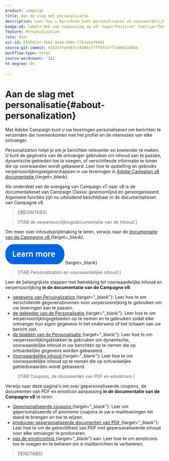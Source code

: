 ```yaml
---
product: campaign
title: Aan de slag met personalisatie
description: Leer hoe u berichten kunt personaliseren en voorwaardelijke inhoud kunt gebruiken in Campagne
badge-v8: label="Ook van toepassing op v8" type="Positive" tooltip="Ook van toepassing op campagne v8"
feature: Personalization
role: User
exl-id: 555082a2-1b62-4aa4-b80c-77b1a1ef9491
source-git-commit: 435314fa5907c16166cf7ff6741ff7ad0412d04b
workflow-type: tm+mt
source-wordcount: '311'
ht-degree: 0%

---
```


# Aan de slag met personalisatie{#about-personalization}

Met Adobe Campaign kunt u uw leveringen personaliseren om berichten te verzenden die overeenkomen met het profiel en de interesses van elke ontvanger.

Personalization helpt je om je berichten relevanter en boeiender te maken. U kunt de gegevens van de ontvanger gebruiken om inhoud aan te passen, dynamische gebieden toe te voegen, of verschillende informatie te tonen die op voorwaarden wordt gebaseerd. Leer hoe te opstelling en gebruiks verpersoonlijkingseigenschappen in uw leveringen in [&#x200B; Adobe Campaign v8 documentatie &#x200B;](https://experienceleague.adobe.com/docs/campaign/campaign-v8/send/personalize/personalize.html){target=_blank}.

Als onderdeel van de overgang van Campaign v7 naar v8 is de documentatieset van Campaign Classic gestroomlijnd en gereorganiseerd. Algemene functies zijn nu uitsluitend beschikbaar in de documentatieset van Campagne v8.

>[!BEGINTABS]

>[!TAB  de verpersoonlijkingsdocumentatie van de Inhoud ]

Om meer over inhoudsprijdmaking te leren, verwijs naar de [&#x200B; documentatie van de Campagne v8 &#x200B;](https://experienceleague.adobe.com/docs/campaign/campaign-v8/send/personalize/personalize.html){target=_blank}.


[![afbeelding](../../assets/do-not-localize/learn-more-button.svg)](https://experienceleague.adobe.com/docs/campaign/campaign-v8/send/personalize/personalize.html){target=_blank}


>[!TAB  Personalization en voorwaardelijke inhoud ]

Leer de belangrijkste stappen met betrekking tot voorwaardelijke inhoud en verpersoonlijking **in de documentatie van de Campagne v8**:

* [&#x200B; gegevens van Personalization &#x200B;](https://experienceleague.adobe.com/docs/campaign/campaign-v8/send/personalize/personalization-data.html){target="_blank"}: Leer hoe te om verschillende gegevensbronnen voor verpersoonlijking te gebruiken om uw leveringen aan te passen.
* [&#x200B; de gebieden van de Personalisatie &#x200B;](https://experienceleague.adobe.com/docs/campaign/campaign-v8/send/personalize/personalization-fields.html){target="_blank"}: Leer hoe te om verpersoonlijkingsgebieden op te nemen en te gebruiken zodat elke ontvanger hun eigen gegevens in het onderwerp of het lichaam van uw bericht ziet.
* [&#x200B; de blokken van de Personalisatie &#x200B;](https://experienceleague.adobe.com/docs/campaign/campaign-v8/send/personalize/personalization-blocks.html){target="_blank"}: Leer hoe te om verpersoonlijkingsblokken te gebruiken om dynamische, voorwaardelijke inhoud in uw berichten op te nemen die op ontvankelijke gegevens worden gebaseerd.
* [&#x200B; Voorwaardelijke inhoud &#x200B;](https://experienceleague.adobe.com/docs/campaign/campaign-v8/send/personalize/conditions.html){target="_blank"}: Leer hoe te om voorwaardelijke inhoud op te nemen die op ontvankelijke gebiedswaarden wordt gebaseerd.

>[!TAB  Coupons, de documenten van PDF en emoticons ]

Verwijs naar deze pagina&#39;s om over gepersonaliseerde coupons, de documenten van PDF en emoticon aanpassing **in de documentatie van de Campagne v8** te leren:

* [&#x200B; Gepersonaliseerde coupons &#x200B;](https://experienceleague.adobe.com/docs/campaign/campaign-v8/send/personalize/ppersonalized-coupons.html){target="_blank"}: Leer om gepersonaliseerde of anonieme coupons in uw e-mailleveringen tot stand te brengen en toe te wijzen.
* [&#x200B; produceer gepersonaliseerde documenten van PDF &#x200B;](https://experienceleague.adobe.com/docs/campaign/campaign-v8/send/personalize/generating-personalized-pdf-documents.html){target="_blank"}: Leer hoe te om de gehechtheid van PDF met gepersonaliseerde inhoud voor elke ontvanger te produceren.
* [&#x200B; pas de emoticonlijst &#x200B;](https://experienceleague.adobe.com/docs/campaign/campaign-v8/send/personalize/customizing-emoticon-list.html){target="_blank"} aan: Leer hoe te om emoticons toe te voegen en te beheren om e-mailberichten te verbeteren.

>[!ENDTABS]





<!--
Adobe Campaign lets you mass deliver personalized electronic messages to a target population.

Before starting sending emails:

* Make sure recipient profiles contain at least an email address.
* Learn more about the Adobe Campaign [Delivery best practices](delivery-best-practices.md).
* Read out these sections to learn more about Deliverability: [Deliverability management in Campaign](about-deliverability.md) and [Deliverability best practices guide](https://experienceleague.adobe.com/docs/deliverability-learn/deliverability-best-practice-guide/introduction.html).

The key steps to send an email are as follows:

* [Create an email delivery](creating-an-email-delivery.md)
* [Define the target population](steps-defining-the-target-population.md)
* [Define the email content](defining-the-email-content.md)
* [Send the email](sending-messages.md)
* [Monitor the delivery](about-delivery-monitoring.md)

The sections below provide information that is specific to the email channel. For global information on how to create a delivery, refer to [this section](steps-about-delivery-creation-steps.md).
-->